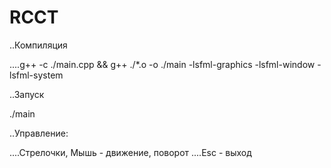 # RCCT

..Компиляция

....g++ -c ./main.cpp && g++ ./*.o -o ./main -lsfml-graphics -lsfml-window -lsfml-system

..Запуск

   ./main

..Управление:  

....Стрелочки, Мышь - движение, поворот
....Esc       - выход

